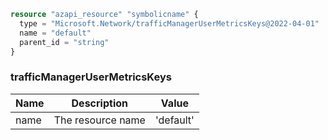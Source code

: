 ```terraform
resource "azapi_resource" "symbolicname" {
  type = "Microsoft.Network/trafficManagerUserMetricsKeys@2022-04-01"
  name = "default"
  parent_id = "string"
}

```

### trafficManagerUserMetricsKeys

| Name | Description | Value |
|-|-|-|
| name | The resource name | 'default' |


